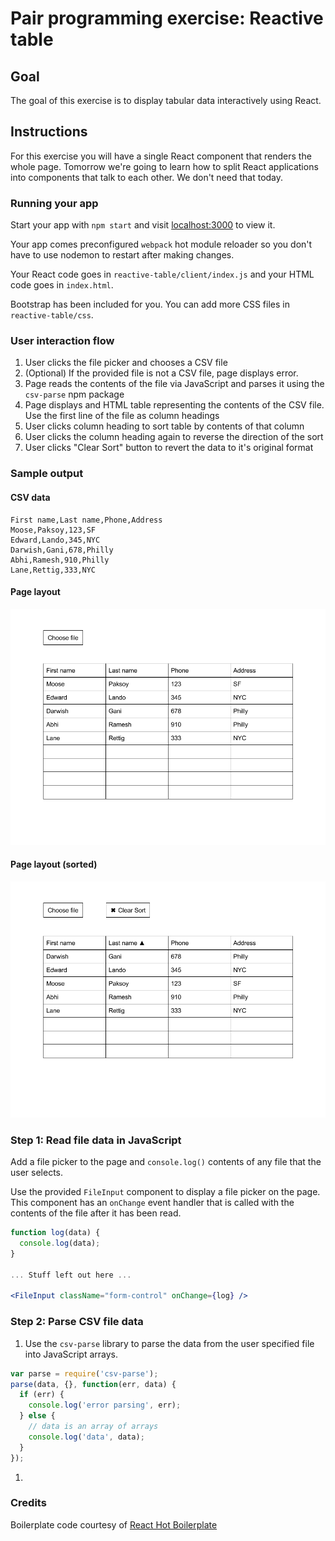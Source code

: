 # Pair programming exercise: Reactive table

## Goal

The goal of this exercise is to display tabular data interactively using React.

## Instructions

For this exercise you will have a single React component that renders the
whole page. Tomorrow we're going to learn how to split React applications
into components that talk to each other. We don't need that today.

### Running your app

Start your app with `npm start` and visit
[localhost:3000](http://localhost:3000/) to view it.

Your app comes preconfigured `webpack` hot module reloader so you don't
have to use nodemon to restart after making changes.

Your React code goes in `reactive-table/client/index.js` and your
HTML code goes in `index.html`.

Bootstrap has been included for you. You can add more CSS files in
`reactive-table/css`.

### User interaction flow

1. User clicks the file picker and chooses a CSV file
1. (Optional) If the provided file is not a CSV file, page displays error.
1. Page reads the contents of the file via JavaScript and parses it using the
   `csv-parse` npm package
1. Page displays and HTML table representing the contents of the CSV file.
   Use the first line of the file as column headings
1. User clicks column heading to sort table by contents of that column
1. User clicks the column heading again to reverse the direction of the
   sort
1. User clicks "Clear Sort" button to revert the data to it's original format

### Sample output

#### CSV data

```csv
First name,Last name,Phone,Address
Moose,Paksoy,123,SF
Edward,Lando,345,NYC
Darwish,Gani,678,Philly
Abhi,Ramesh,910,Philly
Lane,Rettig,333,NYC
```

#### Page layout

![](img/layout.png)

#### Page layout (sorted)

![](img/layout-sort.png)

### Step 1: Read file data in JavaScript

Add a file picker to the page and `console.log()`  contents of any file
that the user selects.

Use the provided `FileInput` component to display a file picker on the page.
This component has an `onChange` event handler that is called with the contents
of the file after it has been read.

```jsx
function log(data) {
  console.log(data);
}

... Stuff left out here ...

<FileInput className="form-control" onChange={log} />
```

### Step 2: Parse CSV file data

1. Use the `csv-parse` library to parse the data from the user specified file
   into JavaScript arrays.

  ```javascript
  var parse = require('csv-parse');
  parse(data, {}, function(err, data) {
    if (err) {
      console.log('error parsing', err);
    } else {
      // data is an array of arrays
      console.log('data', data);
    }
  });
  ```

1.

### Credits

Boilerplate code courtesy of
[React Hot Boilerplate](https://github.com/gaearon/react-hot-boilerplate)
